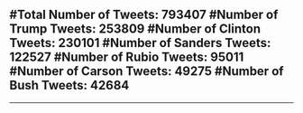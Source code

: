 #Total Number of Tweets: 793407 
#Number of Trump Tweets: 253809
#Number of Clinton Tweets: 230101
#Number of Sanders Tweets: 122527
#Number of Rubio Tweets: 95011
#Number of Carson Tweets: 49275
#Number of Bush Tweets: 42684
---
---
